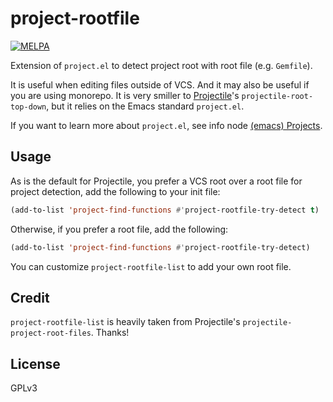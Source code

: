 # project-rootfile
[![MELPA](https://melpa.org/packages/project-rootfile-badge.svg)](https://melpa.org/#/project-rootfile)

Extension of `project.el` to detect project root with root file (e.g. `Gemfile`).

It is useful when editing files outside of VCS.  And it may also be useful if you are using monorepo.
It is very smiller to [Projectile](https://github.com/bbatsov/projectile)'s `projectile-root-top-down`, but it relies on the Emacs standard `project.el`.

If you want to learn more about `project.el`, see info node [(emacs) Projects](https://www.gnu.org/software/emacs/manual/html_node/emacs/Projects.html).


## Usage

As is the default for Projectile, you prefer a VCS root over a root file for project detection, add the following to your init file:

```lisp
(add-to-list 'project-find-functions #'project-rootfile-try-detect t)
```

Otherwise, if you prefer a root file, add the following:

```lisp
(add-to-list 'project-find-functions #'project-rootfile-try-detect)
```

You can customize `project-rootfile-list` to add your own root file.

## Credit

`project-rootfile-list` is heavily taken from Projectile's `projectile-project-root-files`. Thanks!

## License

GPLv3
